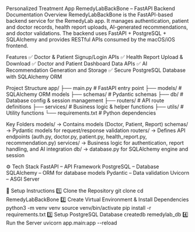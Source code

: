 Personalized Treatment App
RemedyLabBackBone – FastAPI Backend Documentation
 Overview
RemedyLabBackBone is the FastAPI-based backend service for the RemedyLab app. It manages authentication, patient and doctor records, health report uploads, AI-generated recommendations, and doctor validations.
The backend uses FastAPI + PostgreSQL + SQLAlchemy and provides RESTful APIs consumed by the macOS/iOS frontend.

 Features
✅ Doctor & Patient Signup/Login APIs
✅ Health Report Upload & Download
✅ Doctor and Patient Dashboard Data APIs
✅ AI Recommendation Generation and Storage
✅ Secure PostgreSQL Database with SQLAlchemy ORM

 Project Structure
app/
├── main.py                # FastAPI entry point
├── models/                # SQLAlchemy ORM models
├── schemas/               # Pydantic schemas
├── db/                    # Database config & session management
├── routers/               # API route definitions
├── services/              # Business logic & helper functions
├── utils/                 # Utility functions
└── requirements.txt       # Python dependencies

Key Folders
models/ → Contains models (Doctor, Patient, Report)
schemas/ → Pydantic models for request/response validation
routers/ → Defines API endpoints (auth.py, doctor.py, patient.py, health_report.py, recommendation.py)
services/ → Business logic for authentication, report handling, and AI integration
db/ → database.py for SQLAlchemy engine and session


⚙️ Tech Stack
FastAPI – API Framework
PostgreSQL – Database
SQLAlchemy – ORM for database models
Pydantic – Data validation
Uvicorn – ASGI Server

🚀 Setup Instructions
1️⃣ Clone the Repository
git clone <repo-url>
cd RemedyLabBackBone
2️⃣ Create Virtual Environment & Install Dependencies
python3 -m venv venv
source venv/bin/activate
pip install -r requirements.txt
3️⃣ Setup PostgreSQL Database
createdb remedylab_db
4️⃣ Run the Server
uvicorn app.main:app --reload

